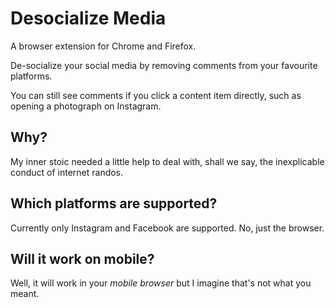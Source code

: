 # Desocialize Media

A browser extension for Chrome and Firefox.

De-socialize your social media by removing comments from your favourite platforms.

You can still see comments if you click a content item directly, such as opening a photograph on Instagram.

## Why?

My inner stoic needed a little help to deal with, shall we say, the inexplicable conduct of internet randos.

## Which platforms are supported?

Currently only Instagram and Facebook are supported. No, just the browser.

## Will it work on mobile?

Well, it will work in your _mobile browser_ but I imagine that's not what you meant.
